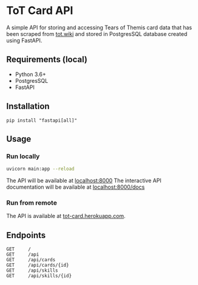 # ToT Card API

A simple API for storing and accessing Tears of Themis card data that has been scraped from [tot.wiki](https://tot.wiki) and stored in PostgresSQL database created using FastAPI.

## Requirements (local)

- Python 3.6+
- PostgresSQL
- FastAPI

## Installation

<!-- ```
pip install fastapi
pip install "uvicorn[standard]"
``` -->
```
pip install "fastapi[all]"
```

## Usage

### Run locally
```sh
uvicorn main:app --reload
```
The API will be available at [localhost:8000](http://localhost:8000)
The interactive API documentation will be available at [localhost:8000/docs](http://localhost:8000/docs)

### Run from remote
The API is available at [tot-card.herokuapp.com](https://tot-card.herokuapp.com).

## Endpoints

```
GET		/
GET		/api
GET		/api/cards
GET		/api/cards/{id}
GET		/api/skills
GET		/api/skills/{id}
```